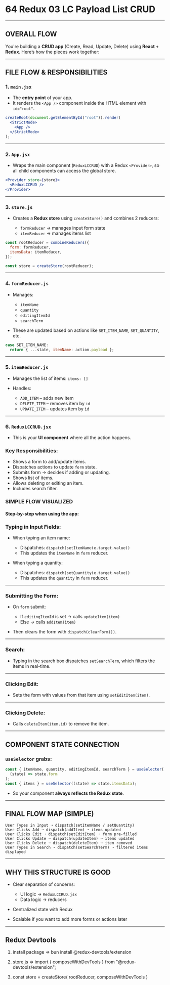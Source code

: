 # 64 Redux 03 LC Payload List CRUD

---

## OVERALL FLOW

You're building a **CRUD app** (Create, Read, Update, Delete) using **React + Redux**. Here’s how the pieces work together:

---

## FILE FLOW & RESPONSIBILITIES

### 1. `main.jsx`

- The **entry point** of your app.
- It renders the `<App />` component inside the HTML element with `id="root"`.

```jsx
createRoot(document.getElementById("root")).render(
  <StrictMode>
    <App />
  </StrictMode>
);
```

---

### 2. `App.jsx`

- Wraps the main component (`ReduxLCCRUD`) with a Redux `<Provider>`, so all child components can access the global store.

```jsx
<Provider store={store}>
  <ReduxLCCRUD />
</Provider>
```

---

### 3. `store.js`

- Creates a **Redux store** using `createStore()` and combines 2 reducers:

  - `formReducer` → manages input form state
  - `itemReducer` → manages items list

```js
const rootReducer = combineReducers({
  form: formReducer,
  itemsData: itemReducer,
});

const store = createStore(rootReducer);
```

---

### 4. `formReducer.js`

- Manages:

  - `itemName`
  - `quantity`
  - `editingItemId`
  - `searchTerm`

- These are updated based on actions like `SET_ITEM_NAME`, `SET_QUANTITY`, etc.

```js
case SET_ITEM_NAME:
  return { ...state, itemName: action.payload };
```

---

### 5. `itemReducer.js`

- Manages the list of items: `items: []`
- Handles:

  - `ADD_ITEM` – adds new item
  - `DELETE_ITEM` – removes item by `id`
  - `UPDATE_ITEM` – updates item by `id`

---

### 6. `ReduxLCCRUD.jsx`

- This is your **UI component** where all the action happens.

### Key Responsibilities:

- Shows a form to add/update items.
- Dispatches actions to update `form` state.
- Submits form → decides if adding or updating.
- Shows list of items.
- Allows deleting or editing an item.
- Includes search filter.

### SIMPLE FLOW VISUALIZED

#### Step-by-step when using the app:

### Typing in Input Fields:

- When typing an item name:

  - Dispatches: `dispatch(setItemName(e.target.value))`
  - This updates the `itemName` in `form` reducer.

- When typing a quantity:

  - Dispatches: `dispatch(setQuantity(e.target.value))`
  - This updates the `quantity` in `form` reducer.

---

### Submitting the Form:

- On `form` submit:

  - If `editingItemId` is set → calls `updateItem(item)`
  - Else → calls `addItem(item)`

- Then clears the form with `dispatch(clearForm())`.

---

### Search:

- Typing in the search box dispatches `setSearchTerm`, which filters the items in real-time.

---

### Clicking Edit:

- Sets the form with values from that item using `setEditItem(item)`.

---

### Clicking Delete:

- Calls `deleteItem(item.id)` to remove the item.

---

## COMPONENT STATE CONNECTION

### `useSelector` grabs:

```js
const { itemName, quantity, editingItemId, searchTerm } = useSelector(
  (state) => state.form
);
const { items } = useSelector((state) => state.itemsData);
```

- So your component **always reflects the Redux state**.

---

## FINAL FLOW MAP (SIMPLE)

```
User Types in Input ➝ dispatch(setItemName / setQuantity)
User Clicks Add ➝ dispatch(addItem) ➝ items updated
User Clicks Edit ➝ dispatch(setEditItem) ➝ form pre-filled
User Clicks Update ➝ dispatch(updateItem) ➝ items updated
User Clicks Delete ➝ dispatch(deleteItem) ➝ item removed
User Types in Search ➝ dispatch(setSearchTerm) ➝ filtered items displayed
```

---

## WHY THIS STRUCTURE IS GOOD

- Clear separation of concerns:

  - UI logic → `ReduxLCCRUD.jsx`
  - Data logic → reducers

- Centralized state with Redux
- Scalable if you want to add more forms or actions later

---

## Redux Devtools

1. install package => bun install @redux-devtools/extension

2. store.js => import { composeWithDevTools } from "@redux-devtools/extension";

3. const store = createStore(
   rootReducer,
   composeWithDevTools
   )
